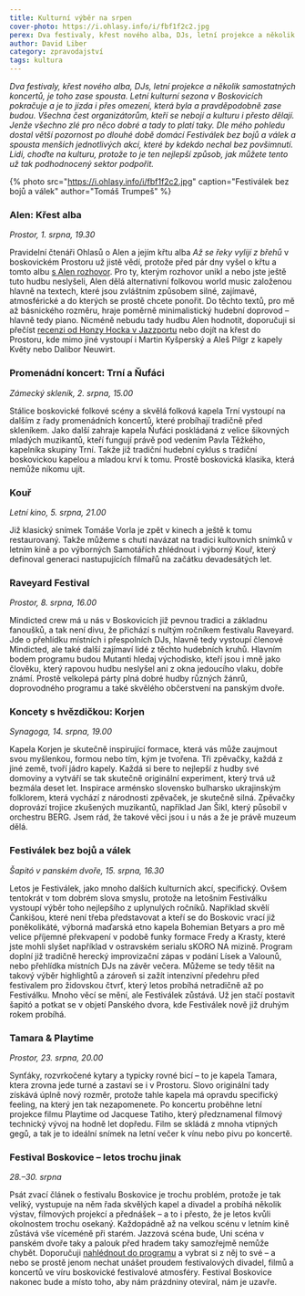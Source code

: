 ```yaml
---
title: Kulturní výběr na srpen
cover-photo: https://i.ohlasy.info/i/fbf1f2c2.jpg
perex: Dva festivaly, křest nového alba, DJs, letní projekce a několik samostatných koncertů, je toho zase spousta. Letní kulturní sezona v Boskovicích pokračuje a je to jízda i přes omezení, která byla a pravděpodobně zase budou.
author: David Liber
category: zpravodajství
tags: kultura
---
```


*Dva festivaly, křest nového alba, DJs, letní projekce a několik samostatných koncertů, je toho zase spousta. Letní kulturní sezona v Boskovicích pokračuje a je to jízda i přes omezení, která byla a pravděpodobně zase budou. Všechna čest organizátorům, kteří se nebojí a kulturu i přesto dělají. Jenže všechno zlé pro něco dobré a tady to platí taky. Dle mého pohledu dostal větší pozornost po dlouhé době domácí Festiválek bez bojů a válek a spousta menších jednotlivých akcí, které by kdekdo nechal bez povšimnutí. Lidi, choďte na kulturu, protože to je ten nejlepší způsob, jak můžete tento už tak podhodnocený sektor podpořit.*

{% photo src="https://i.ohlasy.info/i/fbf1f2c2.jpg" caption="Festiválek bez bojů a válek" author="Tomáš Trumpeš" %}

### Alen: Křest alba

*Prostor, 1. srpna, 19.30*

Pravidelní čtenáři Ohlasů o Alen a jejím křtu alba *Až se řeky vylijí z břehů* v boskovickém Prostoru už jistě vědí, protože před pár dny vyšel o křtu a tomto albu [s Alen rozhovor](https://ohlasy.info/clanky/2020/07/rozhovor-alen.html). Pro ty, kterým rozhovor unikl a nebo jste ještě tuto hudbu neslyšeli, Alen dělá alternativní folkovou world music založenou hlavně na textech, které jsou zvláštním způsobem silné, zajímavé, atmosférické a do kterých se prostě chcete ponořit. Do těchto textů, pro mě až básnického rozměru, hraje poměrně minimalistický hudební doprovod – hlavně tedy piano. Nicméně nebudu tady hudbu Alen hodnotit, doporučuji si přečíst [recenzi od Honzy Hocka v Jazzportu](https://jazzport.cz/2020/07/21/alen-a-jeji-pisne-vylite-z-brehu/?fbclid=IwAR2to6pZW-Vsb_-kESQuUe9omw6_l37Bg20yv7GNt9VCjoHS8buuC58EiEU) nebo dojít na křest do Prostoru, kde mimo jiné vystoupí i Martin Kyšperský a Aleš Pilgr z kapely Květy nebo Dalibor Neuwirt.

### Promenádní koncert: Trní a Ňufáci

*Zámecký skleník, 2. srpna, 15.00*

Stálice boskovické folkové scény a skvělá folková kapela Trní vystoupí na dalším z řady promenádních koncertů, které probíhají tradičně před skleníkem. Jako další zahraje kapela Ňufáci poskládaná z velice šikovných mladých muzikantů, kteří fungují právě pod vedením Pavla Těžkého, kapelníka skupiny Trní. Takže již tradiční hudební cyklus s tradiční boskovickou kapelou a mladou krví k tomu. Prostě boskovická klasika, která nemůže nikomu ujít.

### Kouř

*Letní kino, 5. srpna, 21.00*

Již klasický snímek Tomáše Vorla je zpět v kinech a ještě k tomu restaurovaný. Takže můžeme s chutí navázat na tradici kultovních snímků v letním kině a po výborných Samotářích zhlédnout i výborný Kouř, který definoval generaci nastupujících filmařů na začátku devadesátých let.

### Raveyard Festival

*Prostor, 8. srpna, 16.00*

Mindicted crew má u nás v Boskovicích již pevnou tradici a základnu fanoušků, a tak není divu, že přichází s nultým ročníkem festivalu Raveyard. Jde o přehlídku místních i přespolních DJs, hlavně tedy vystoupí členové Mindicted, ale také další zajímaví lidé z těchto hudebních kruhů. Hlavním bodem programu budou Mutanti hledaj východisko, kteří jsou i mně jako člověku, který rapovou hudbu neslyšel ani z okna jedoucího vlaku, dobře známí. Prostě velkolepá párty plná dobré hudby různých žánrů, doprovodného programu a také skvělého občerstvení na panským dvoře. 

### Koncety s hvězdičkou: Korjen 

*Synagoga, 14. srpna, 19.00*

Kapela Korjen je skutečně inspirující formace, která vás může zaujmout svou myšlenkou, formou nebo tím, kým je tvořena. Tři zpěvačky, každá z jiné země, tvoří jádro kapely. Každá si bere to nejlepší z hudby své domoviny a vytváří se tak skutečně originální experiment, který trvá už bezmála deset let. Inspirace arménsko slovensko bulharsko ukrajinským folklorem, která vychází z národnosti zpěvaček, je skutečně silná. Zpěvačky doprovází trojice zkušených muzikantů, například Jan Šikl, který působil v orchestru BERG. Jsem rád, že takové věci jsou i u nás a že je právě muzeum dělá.

### Festiválek bez bojů a válek

*Šapitó v panském dvoře, 15. srpna, 16.30*

Letos je Festiválek, jako mnoho dalších kulturních akcí, specifický. Ovšem tentokrát v tom dobrém slova smyslu, protože na letošním Festiválku vystoupí výběr toho nejlepšího z uplynulých ročníků. Například skvělí Čankišou, které není třeba představovat a kteří se do Boskovic vrací již poněkolikáté, výborná maďarská etno kapela Bohemian Betyars a pro mě velice příjemné překvapení v podobě funky formace Fredy a Krasty, které jste mohli slyšet například v ostravském serialu sKORO NA mizině. Program doplní již tradičně herecký improvizační zápas v podání Lísek a Valounů, nebo přehlídka místních DJs na závěr večera. Můžeme se tedy těšit na takový výběr highlightů a zároveň si zažít intenzivní předehru před festivalem pro židovskou čtvrť, který letos probíhá netradičně až po Festiválku. Mnoho věcí se mění, ale Festiválek zůstává. Už jen stačí postavit šapitó a potkat se v objetí Panského dvora, kde Festiválek nově již druhým rokem probíhá.

### Tamara & Playtime

*Prostor, 23. srpna, 20.00*

Synťáky, rozvrkočené kytary a typicky rovné bicí – to je kapela Tamara, ktera zrovna jede turné a zastaví se i v Prostoru. Slovo originální tady získává úplně nový rozměr, protože tahle kapela má opravdu specifický feeling, na který jen tak nezapomenete. Po koncertu proběhne letní projekce filmu Playtime od Jacquese Tatiho, který předznamenal filmový technický vývoj na hodně let dopředu. Film se skládá z mnoha vtipných gegů, a tak je to ideální snímek na letní večer k vínu nebo pivu po koncertě. 

### Festival Boskovice – letos trochu jinak

*28.–30. srpna*

Psát zvací článek o festivalu Boskovice je trochu problém, protože je tak veliký, vystupuje na něm řada skvělých kapel a divadel a probíhá několik výstav, filmových projekcí a přednášek – a to i přesto, že je letos kvůli okolnostem trochu osekaný. Každopádně až na velkou scénu v letním kině zůstává vše víceméně při starém. Jazzová scéna bude, Uni scéna v panském dvoře taky a palouk před hradem taky samozřejmě nemůže chybět. Doporučuji [nahlédnout do programu](http://www.boskovice-festival.cz/cs/ucinkujici) a vybrat si z něj to své – a nebo se prostě jenom nechat unášet proudem festivalových divadel, filmů a koncertů ve víru boskovické festivalové atmosféry. Festival Boskovice nakonec bude a místo toho, aby nám prázdniny otevíral, nám je uzavře.
